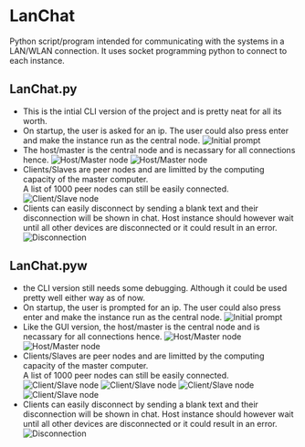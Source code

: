# LanChat

Python script/program intended for communicating with the systems in a LAN/WLAN connection.
It uses socket programming python to connect to each instance.

## LanChat.py
* This is the intial CLI version of the project and is pretty neat for all its worth.
* On startup, the user is asked for an ip. The user could also press enter and make the instance run as the central node.
![Initial prompt](/screencaps/screencapscli_01.png)
* The host/master is the central node and is necassary for all connections hence.
![Host/Master node](/screencaps/screencapscli_02.png)
![Host/Master node](/screencaps/screencapscli_03.png)
* Clients/Slaves are peer nodes and are limitted by the computing capacity of the master computer.<br>A list of 1000 peer nodes can still be easily connected.
![Client/Slave node](/screencaps/screencapscli_04.png)
* Clients can easily disconnect by sending a blank text and their disconnection will be shown in chat. Host instance should however wait until all other devices are disconnected or it could result in an error.
![Disconnection](/screencaps/screencapscli_05.png)

## LanChat.pyw
* the CLI version still needs some debugging. Although it could be used pretty well either way as of now.
* On startup, the user is prompted for an ip. The user could also press enter and make the instance run as the central node.
![Initial prompt](/screencaps/screencapsgui_01.png)
* Like the GUI version, the host/master is the central node and is necassary for all connections hence.
![Host/Master node](/screencaps/screencapsgui_02.png)
![Host/Master node](/screencaps/screencapsgui_03.png)
* Clients/Slaves are peer nodes and are limitted by the computing capacity of the master computer.<br>A list of 1000 peer nodes can still be easily connected.
![Client/Slave node](/screencaps/screencapsgui_04.png)
![Client/Slave node](/screencaps/screencapsgui_05.png)
![Client/Slave node](/screencaps/screencapsgui_06.png)
![Client/Slave node](/screencaps/screencapsgui_07.png)
* Clients can easily disconnect by sending a blank text and their disconnection will be shown in chat. Host instance should however wait until all other devices are disconnected or it could result in an error.
![Disconnection](/screencaps/screencapsgui_08.png)
